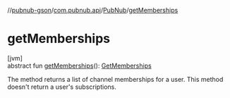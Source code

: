 //[pubnub-gson](../../../index.md)/[com.pubnub.api](../index.md)/[PubNub](index.md)/[getMemberships](get-memberships.md)

# getMemberships

[jvm]\
abstract fun [getMemberships](get-memberships.md)(): [GetMemberships](../../com.pubnub.api.endpoints.objects_api.memberships/-get-memberships/index.md)

The method returns a list of channel memberships for a user. This method doesn't return a user's subscriptions.

